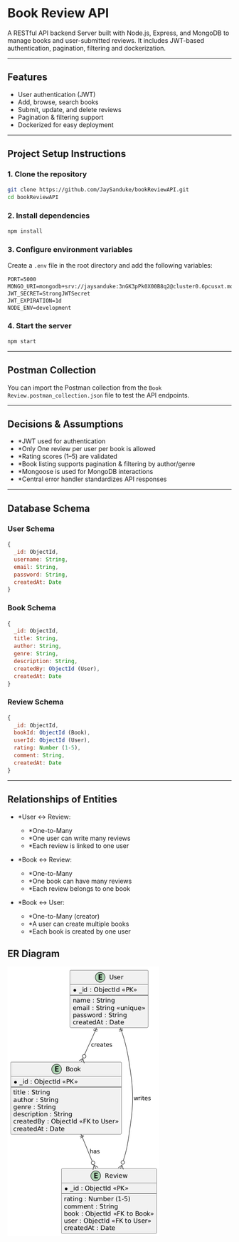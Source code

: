 # Book Review API

A RESTful API backend Server built with Node.js, Express, and MongoDB to manage books and user-submitted reviews.
It includes JWT-based authentication, pagination, filtering and dockerization.

---

## Features

- User authentication (JWT)
- Add, browse, search books
- Submit, update, and delete reviews
- Pagination & filtering support
- Dockerized for easy deployment

---

## Project Setup Instructions

### 1. Clone the repository

```bash
git clone https://github.com/JaySanduke/bookReviewAPI.git
cd bookReviewAPI
```

### 2. Install dependencies

```bash
npm install
```

### 3. Configure environment variables

Create a `.env` file in the root directory and add the following variables:

```plaintext
PORT=5000
MONGO_URI=mongodb+srv://jaysanduke:3nGK3pPk0X00B8q2@cluster0.6pcusxt.mongodb.net/bookReviewDBretryWrites=true&w=majority&appName=Cluster0
JWT_SECRET=StrongJWTSecret
JWT_EXPIRATION=1d
NODE_ENV=development
```

### 4. Start the server

```bash
npm start
```

---

## Postman Collection

You can import the Postman collection from the `Book Review.postman_collection.json` file to test the API endpoints.

---

## Decisions & Assumptions

- *JWT used for authentication
- *Only One review per user per book is allowed
- *Rating scores (1–5) are validated
- *Book listing supports pagination & filtering by author/genre
- *Mongoose is used for MongoDB interactions
- *Central error handler standardizes API responses

---

## Database Schema

### User Schema

```javascript
{
  _id: ObjectId,
  username: String,
  email: String,
  password: String,
  createdAt: Date
}
```

### Book Schema

```javascript
{
  _id: ObjectId,
  title: String,
  author: String,
  genre: String,
  description: String,
  createdBy: ObjectId (User),
  createdAt: Date
}
```

### Review Schema

```javascript
{
  _id: ObjectId,
  bookId: ObjectId (Book),
  userId: ObjectId (User),
  rating: Number (1-5),
  comment: String,
  createdAt: Date
}
```

---

## Relationships of Entities

- *User ↔ Review:
  - *One-to-Many
  - *One user can write many reviews
  - *Each review is linked to one user

- *Book ↔ Review:
  - *One-to-Many
  - *One book can have many reviews
  - *Each review belongs to one book

- *Book ↔ User:
  - *One-to-Many (creator)
  - *A user can create multiple books
  - *Each book is created by one user

## ER Diagram

![ER Diagram](./ER%20Diagram.png)
